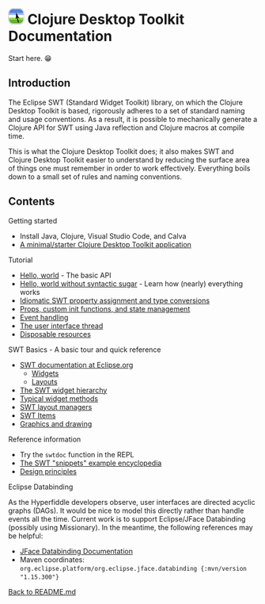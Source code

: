 # ![Logo](images/icon32x32.png) Clojure Desktop Toolkit Documentation

Start here. 😁

## Introduction

The Eclipse SWT (Standard Widget Toolkit) library, on which the Clojure Desktop Toolkit is based, rigorously adheres to a set of standard naming and usage conventions.  As a result, it is possible to mechanically generate a Clojure API for SWT using Java reflection and Clojure macros at compile time.

This is what the Clojure Desktop Toolkit does; it also makes SWT and Clojure Desktop Toolkit easier to understand by reducing the surface area of things one must remember in order to work effectively.  Everything boils down to a small set of rules and naming conventions.

## Contents

Getting started

* Install Java, Clojure, Visual Studio Code, and Calva
* [A minimal/starter Clojure Desktop Toolkit application](../examples/starter)

Tutorial

* [Hello, world](010-hello-world.md) - The basic API
* [Hello, world without syntactic sugar](020-hello-world-no-sugar.md) - Learn how (nearly) everything works
* [Idiomatic SWT property assignment and type conversions](030-idiomatic-property-assignment.md)
* [Props, custom init functions, and state management](040-props-and-state.md)
* [Event handling](050-event-handling.md)
* [The user interface thread](060-the-ui-thread.md)
* [Disposable resources](070-disposable-resources.md)

SWT Basics - A basic tour and quick reference

* [SWT documentation at Eclipse.org](https://eclipse.dev/eclipse/swt/)
   * [Widgets](https://help.eclipse.org/latest/topic/org.eclipse.platform.doc.isv/guide/swt_widgets.htm?cp=2_0_7_0)
   * [Layouts](https://help.eclipse.org/latest/topic/org.eclipse.platform.doc.isv/guide/swt_layouts.htm?cp=2_0_7_1)
* [The SWT widget hierarchy](100-swt-widget-hierarchy.md)
* [Typical widget methods](110-swt-widget-api.md)
* [SWT layout managers](120-layout-managers.md)
* [SWT Items](130-swt-items.md)
* [Graphics and drawing](140-graphics-classes.md)

Reference information

* Try the `swtdoc` function in the REPL
* [The SWT "snippets" example encyclopedia](https://eclipse.dev/eclipse/swt/snippets/index.html)
* [Design principles](200-principles.md)

Eclipse Databinding

As the Hyperfiddle developers observe, user interfaces are directed acyclic graphs (DAGs).  It would be nice to model this directly rather than handle events all the time.  Current work is to support Eclipse/JFace Databinding (possibly using Missionary).  In the meantime, the following references may be helpful:

* [JFace Databinding Documentation](https://github.com/eclipse-platform/eclipse.platform.ui/blob/master/docs/JFaceDataBinding.md)
* Maven coordinates: `org.eclipse.platform/org.eclipse.jface.databinding {:mvn/version "1.15.300"}`

[Back to README.md](../README.md)
